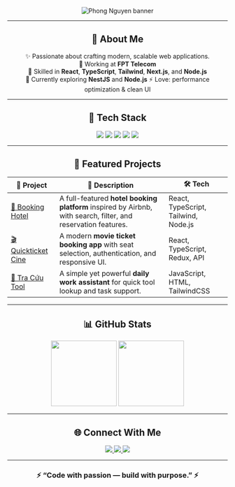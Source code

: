 <!-- Dark Neon Profile by Phong Nguyen -->

<p align="center">
  <img src="https://github.com/PhongNguyen-1992/PhongNguyen-1992/blob/main/banner.png" alt="Phong Nguyen banner" />
</p>

---

<h2 align="center">🌌 About Me</h2>

<div align="center">

✨ Passionate about crafting modern, scalable web applications.  
💼 Working at **FPT Telecom**  
🧠 Skilled in **React**, **TypeScript**, **Tailwind**, **Next.js**, and **Node.js**  
🌱 Currently exploring **NestJS** and **Node.js** 
⚡ Love: performance optimization & clean UI  

</div>

---

<h2 align="center">🧠 Tech Stack</h2>

<p align="center">
  <img src="https://img.shields.io/badge/React-0A0A0A?style=for-the-badge&logo=react&logoColor=00FFFF"/>
  <img src="https://img.shields.io/badge/Next.js-0A0A0A?style=for-the-badge&logo=nextdotjs&logoColor=00FFFF"/>
  <img src="https://img.shields.io/badge/TypeScript-0A0A0A?style=for-the-badge&logo=typescript&logoColor=00FFFF"/>
  <img src="https://img.shields.io/badge/TailwindCSS-0A0A0A?style=for-the-badge&logo=tailwind-css&logoColor=00FFFF"/>
  <img src="https://img.shields.io/badge/Node.js-0A0A0A?style=for-the-badge&logo=node.js&logoColor=00FFFF"/>
</p>

---

<h2 align="center">🚀 Featured Projects</h2>

| 🌟 Project | 🔎 Description | 🛠️ Tech |
|-------------|----------------|----------|
| [🏨 Booking Hotel](https://github.com/PhongNguyen-1992/Aribnb_CSE/tree/main/AribnbCapstore) | A full-featured **hotel booking platform** inspired by Airbnb, with search, filter, and reservation features. | React, TypeScript, Tailwind, Node.js |
| [🎬 Quickticket Cine](https://github.com/PhongNguyen-1992/Capstore_Type_V3) | A modern **movie ticket booking app** with seat selection, authentication, and responsive UI. | React, TypeScript, Redux, API |
| [🧰 Tra Cứu Tool](https://github.com/PhongNguyen-1992/Tool_Tra_Cuu) | A simple yet powerful **daily work assistant** for quick tool lookup and task support. | JavaScript, HTML, TailwindCSS |


---

<h2 align="center">📊 GitHub Stats</h2>

<p align="center">
  <img src="https://github-readme-stats.vercel.app/api?username=PhongNguyen-1992&show_icons=true&theme=tokyonight&hide_border=true&bg_color=000000&title_color=00FFFF&icon_color=00FFFF" height="150" />
  <img src="https://github-readme-stats.vercel.app/api/top-langs/?username=PhongNguyen-1992&layout=compact&theme=tokyonight&hide_border=true&bg_color=000000&title_color=00FFFF" height="150" />
</p>

---

<h2 align="center">🌐 Connect With Me</h2>

<p align="center">
  <a href="https://www.facebook.com/phong132" target="_blank">
    <img src="https://img.shields.io/badge/Facebook-0A0A0A?style=for-the-badge&logo=facebook&logoColor=00FFFF"/>
  </a>
  <a href="#" target="_blank">
    <img src="https://img.shields.io/badge/LinkedIn-0A0A0A?style=for-the-badge&logo=linkedin&logoColor=00FFFF"/>
  </a>
  <a href="#" target="_blank">
    <img src="https://img.shields.io/badge/Portfolio-0A0A0A?style=for-the-badge&logo=vercel&logoColor=00FFFF"/>
  </a>
</p>

---

<h3 align="center">⚡ “Code with passion — build with purpose.” ⚡</h3>
